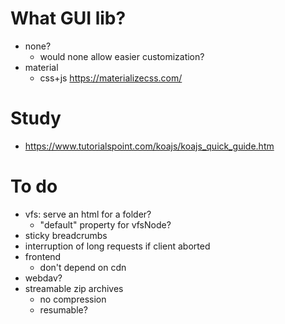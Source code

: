 # What GUI lib?
- none? 
  - would none allow easier customization?
- material
  - css+js https://materializecss.com/

# Study
- https://www.tutorialspoint.com/koajs/koajs_quick_guide.htm

# To do
- vfs: serve an html for a folder?
  - "default" property for vfsNode?
- sticky breadcrumbs
- interruption of long requests if client aborted
- frontend
  - don't depend on cdn
- webdav?
- streamable zip archives
  - no compression 
  - resumable?